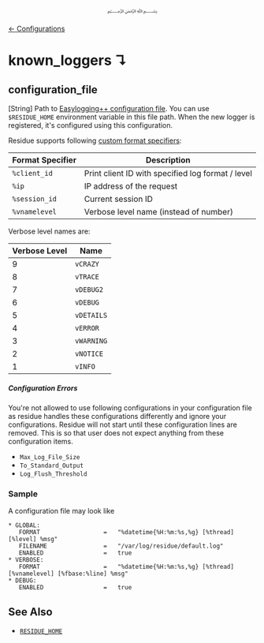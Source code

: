 <p align=center>
   ﷽
</p>

[← Configurations](/docs/CONFIGURATION.md)

# known_loggers ↴
## configuration_file
[String] Path to [Easylogging++ configuration file](https://github.com/amrayn/easyloggingpp#using-configuration-file). You can use `$RESIDUE_HOME` environment variable in this file path. When the new logger is registered, it's configured using this configuration.

Residue supports following [custom format specifiers](https://github.com/amrayn/easyloggingpp#custom-format-specifiers):

| Format Specifier | Description |
| ---------------- | ----------- |
| `%client_id`     | Print client ID with specified log format / level |
| `%ip`     | IP address of the request |
| `%session_id`     | Current session ID |
| `%vnamelevel`     | Verbose level name (instead of number) |

Verbose level names are:

| Verbose Level | Name |
| ---------------- | ----------- |
| 9 | `vCRAZY` |
| 8 | `vTRACE` |
| 7 | `vDEBUG2` |
| 6 | `vDEBUG` |
| 5 | `vDETAILS` |
| 4 | `vERROR` |
| 3 | `vWARNING` |
| 2 | `vNOTICE` |
| 1 | `vINFO` |

##### Configuration Errors

You're not allowed to use following configurations in your configuration file as residue handles these configurations differently and ignore your configurations. Residue will not start until these configuration lines are removed. This is so that user does not expect anything from these configuration items.

 * `Max_Log_File_Size`
 * `To_Standard_Output`
 * `Log_Flush_Threshold`
 
 ### Sample
 A configuration file may look like
 ```
 * GLOBAL:
    FORMAT                  =   "%datetime{%H:%m:%s,%g} [%thread] [%level] %msg"
    FILENAME                =   "/var/log/residue/default.log"
    ENABLED                 =   true
* VERBOSE:
    FORMAT                  =   "%datetime{%H:%m:%s,%g} [%thread] [%vnamelevel] [%fbase:%line] %msg"
* DEBUG:
    ENABLED                 =   true
 ```
 
 ## See Also
 * [`RESIDUE_HOME`](https://github.com/amrayn/residue/blob/develop/docs/INSTALL.md#residue_home)
